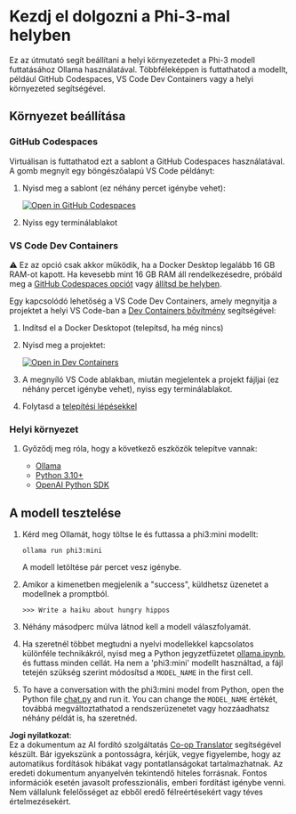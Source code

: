 <!--
CO_OP_TRANSLATOR_METADATA:
{
  "original_hash": "3edae6aebc3d0143037109e8af58f1ac",
  "translation_date": "2025-05-09T07:16:18+00:00",
  "source_file": "md/01.Introduction/01/01.EnvironmentSetup.md",
  "language_code": "hu"
}
-->
# Kezdj el dolgozni a Phi-3-mal helyben

Ez az útmutató segít beállítani a helyi környezetedet a Phi-3 modell futtatásához Ollama használatával. Többféleképpen is futtathatod a modellt, például GitHub Codespaces, VS Code Dev Containers vagy a helyi környezeted segítségével.

## Környezet beállítása

### GitHub Codespaces

Virtuálisan is futtathatod ezt a sablont a GitHub Codespaces használatával. A gomb megnyit egy böngészőalapú VS Code példányt:

1. Nyisd meg a sablont (ez néhány percet igénybe vehet):

    [![Open in GitHub Codespaces](https://github.com/codespaces/badge.svg)](https://codespaces.new/microsoft/phi-3cookbook)

2. Nyiss egy terminálablakot

### VS Code Dev Containers

⚠️ Ez az opció csak akkor működik, ha a Docker Desktop legalább 16 GB RAM-ot kapott. Ha kevesebb mint 16 GB RAM áll rendelkezésedre, próbáld meg a [GitHub Codespaces opciót](../../../../../md/01.Introduction/01) vagy [állítsd be helyben](../../../../../md/01.Introduction/01).

Egy kapcsolódó lehetőség a VS Code Dev Containers, amely megnyitja a projektet a helyi VS Code-ban a [Dev Containers bővítmény](https://marketplace.visualstudio.com/items?itemName=ms-vscode-remote.remote-containers) segítségével:

1. Indítsd el a Docker Desktopot (telepítsd, ha még nincs)
2. Nyisd meg a projektet:

    [![Open in Dev Containers](https://img.shields.io/static/v1?style=for-the-badge&label=Dev%20Containers&message=Open&color=blue&logo=visualstudiocode)](https://vscode.dev/redirect?url=vscode://ms-vscode-remote.remote-containers/cloneInVolume?url=https://github.com/microsoft/phi-3cookbook)

3. A megnyíló VS Code ablakban, miután megjelentek a projekt fájljai (ez néhány percet igénybe vehet), nyiss egy terminálablakot.
4. Folytasd a [telepítési lépésekkel](../../../../../md/01.Introduction/01)

### Helyi környezet

1. Győződj meg róla, hogy a következő eszközök telepítve vannak:

    * [Ollama](https://ollama.com/)
    * [Python 3.10+](https://www.python.org/downloads/)
    * [OpenAI Python SDK](https://pypi.org/project/openai/)

## A modell tesztelése

1. Kérd meg Ollamát, hogy töltse le és futtassa a phi3:mini modellt:

    ```shell
    ollama run phi3:mini
    ```

    A modell letöltése pár percet vesz igénybe.

2. Amikor a kimenetben megjelenik a "success", küldhetsz üzenetet a modellnek a promptból.

    ```shell
    >>> Write a haiku about hungry hippos
    ```

3. Néhány másodperc múlva látnod kell a modell válaszfolyamát.

4. Ha szeretnél többet megtudni a nyelvi modellekkel kapcsolatos különféle technikákról, nyisd meg a Python jegyzetfüzetet [ollama.ipynb](../../../../../code/01.Introduce/ollama.ipynb), és futtass minden cellát. Ha nem a 'phi3:mini' modellt használtad, a fájl tetején szükség szerint módosítsd a `MODEL_NAME` in the first cell.

5. To have a conversation with the phi3:mini model from Python, open the Python file [chat.py](../../../../../code/01.Introduce/chat.py) and run it. You can change the `MODEL_NAME` értékét, továbbá megváltoztathatod a rendszerüzenetet vagy hozzáadhatsz néhány példát is, ha szeretnéd.

**Jogi nyilatkozat**:  
Ez a dokumentum az AI fordító szolgáltatás [Co-op Translator](https://github.com/Azure/co-op-translator) segítségével készült. Bár igyekszünk a pontosságra, kérjük, vegye figyelembe, hogy az automatikus fordítások hibákat vagy pontatlanságokat tartalmazhatnak. Az eredeti dokumentum anyanyelvén tekintendő hiteles forrásnak. Fontos információk esetén javasolt professzionális, emberi fordítást igénybe venni. Nem vállalunk felelősséget az ebből eredő félreértésekért vagy téves értelmezésekért.